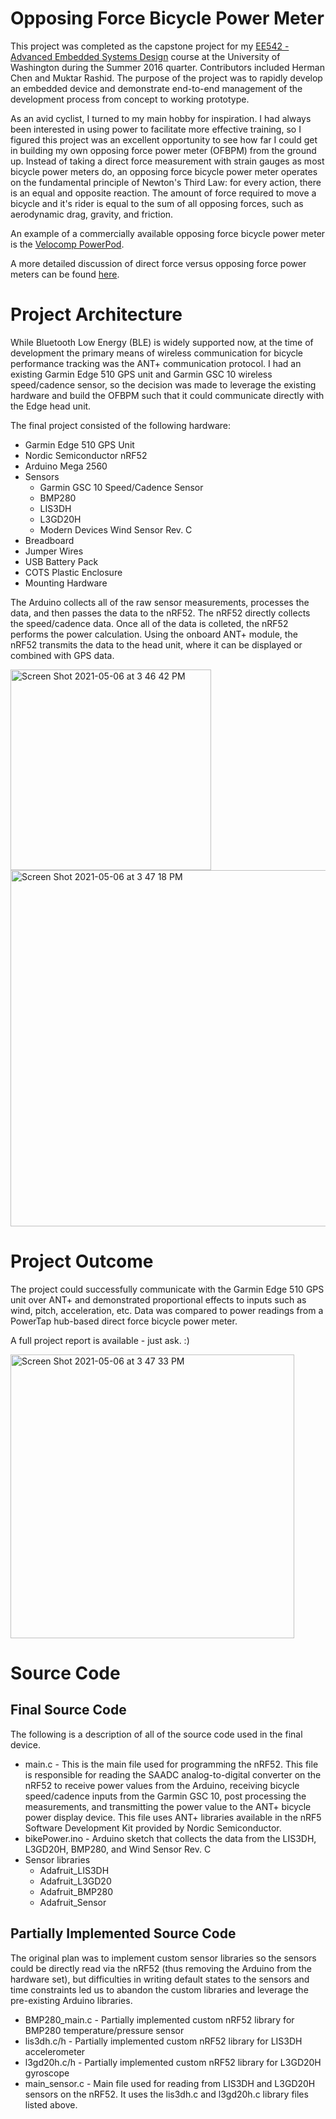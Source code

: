 # Opposing Force Bicycle Power Meter
This project was completed as the capstone project for my [EE542 - Advanced Embedded Systems Design](https://class.ece.uw.edu/542/peckol/) course at the University of Washington during the Summer 2016 quarter. Contributors included Herman Chen and Muktar Rashid. The purpose of the project was to rapidly develop an embedded device and demonstrate end-to-end management of the development process from concept to working prototype.

As an avid cyclist, I turned to my main hobby for inspiration. I had always been interested in using power to facilitate more effective training, so I figured this project was an excellent opportunity to see how far I could get in building my own opposing force power meter (OFBPM) from the ground up. Instead of taking a direct force measurement with strain gauges as most bicycle power meters do, an opposing force bicycle power meter operates on the fundamental principle of Newton's Third Law: for every action, there is an equal and opposite reaction. The amount of force required to move a bicycle and it's rider is equal to the sum of all opposing forces, such as aerodynamic drag, gravity, and friction.

An example of a commercially available opposing force bicycle power meter is the [Velocomp PowerPod](https://velocomp.com/powerpod-v4/).

A more detailed discussion of direct force versus opposing force power meters can be found [here](https://powermetercity.com/2016/04/04/direct-vs-opposing-force-power-meter/).

# Project Architecture
While Bluetooth Low Energy (BLE) is widely supported now, at the time of development the primary means of wireless communication for bicycle performance tracking was the ANT+ communication protocol. I had an existing Garmin Edge 510 GPS unit and Garmin GSC 10 wireless speed/cadence sensor, so the decision was made to leverage the existing hardware and build the OFBPM such that it could communicate directly with the Edge head unit.

The final project consisted of the following hardware:
- Garmin Edge 510 GPS Unit
- Nordic Semiconductor nRF52
- Arduino Mega 2560
- Sensors
  - Garmin GSC 10 Speed/Cadence Sensor
  - BMP280
  - LIS3DH
  - L3GD20H
  - Modern Devices Wind Sensor Rev. C
- Breadboard
- Jumper Wires
- USB Battery Pack
- COTS Plastic Enclosure
- Mounting Hardware

The Arduino collects all of the raw sensor measurements, processes the data, and then passes the data to the nRF52. The nRF52 directly collects the speed/cadence data. Once all of the data is colleted, the nRF52 performs the power calculation. Using the onboard ANT+ module, the nRF52 transmits the data to the head unit, where it can be displayed or combined with GPS data.

<img width="321" alt="Screen Shot 2021-05-06 at 3 46 42 PM" src="https://user-images.githubusercontent.com/10524839/117374864-cd671b00-ae82-11eb-897d-32ad18f80065.png">

<img width="570" alt="Screen Shot 2021-05-06 at 3 47 18 PM" src="https://user-images.githubusercontent.com/10524839/117374846-c50ee000-ae82-11eb-944a-64c3e9eb5558.png">

# Project Outcome
The project could successfully communicate with the Garmin Edge 510 GPS unit over ANT+ and demonstrated proportional effects to inputs such as wind, pitch, acceleration, etc. Data was compared to power readings from a PowerTap hub-based direct force bicycle power meter.

A full project report is available - just ask. :)

<img width="454" alt="Screen Shot 2021-05-06 at 3 47 33 PM" src="https://user-images.githubusercontent.com/10524839/117374824-bd4f3b80-ae82-11eb-882f-66e3755abe7f.png">

# Source Code
## Final Source Code
The following is a description of all of the source code used in the final device.

- main.c - This is the main file used for programming the nRF52. This file is responsible for reading the SAADC analog-to-digital converter on the nRF52 to receive power values from the Arduino, receiving bicycle speed/cadence inputs from the Garmin GSC 10, post processing the measurements, and transmitting the power value to the ANT+ bicycle power display device. This file uses ANT+ libraries available in the nRF5 Software Development Kit provided by Nordic Semiconductor.
- bikePower.ino - Arduino sketch that collects the data from the LIS3DH, L3GD20H, BMP280, and Wind Sensor Rev. C
- Sensor libraries
  - Adafruit_LIS3DH
  - Adafruit_L3GD20
  - Adafruit_BMP280
  - Adafruit_Sensor

## Partially Implemented Source Code
The original plan was to implement custom sensor libraries so the sensors could be directly read via the nRF52 (thus removing the Arduino from the hardware set), but difficulties in writing default states to the sensors and time constraints led us to abandon the custom libraries and leverage the pre-existing Arduino libraries.

- BMP280_main.c - Partially implemented custom nRF52 library for BMP280 temperature/pressure sensor
- lis3dh.c/h - Partially implemented custom nRF52 library for LIS3DH accelerometer
- l3gd20h.c/h - Partially implemented custom nRF52 library for L3GD20H gyroscope
- main_sensor.c - Main file used for reading from LIS3DH and L3GD20H sensors on the nRF52. It uses the lis3dh.c and l3gd20h.c library files listed above.
